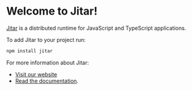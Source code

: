 
# Welcome to Jitar!

[Jitar](https://jitar.dev) is a distributed runtime for JavaScript and TypeScript applications.

To add Jitar to your project run:

```bash
npm install jitar
```

For more information about Jitar:

* [Visit our website](https://jitar.dev)
* [Read the documentation](https://docs.jitar.dev).
